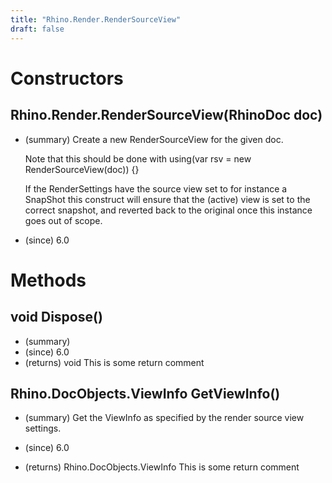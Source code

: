```yaml
---
title: "Rhino.Render.RenderSourceView"
draft: false
---
```


# Constructors
## Rhino.Render.RenderSourceView(RhinoDoc doc)
- (summary) 
     Create a new RenderSourceView for the given doc.
     
     Note that this should be done with using(var rsv = new RenderSourceView(doc)) {}
     
     If the RenderSettings have the source view set to for instance a SnapShot this
     construct will ensure that the (active) view is set to the correct snapshot, and
     reverted back to the original once this instance goes out of scope.
     
- (since) 6.0
# Methods
## void Dispose()
- (summary) 
- (since) 6.0
- (returns) void This is some return comment
## Rhino.DocObjects.ViewInfo GetViewInfo()
- (summary) 
     Get the ViewInfo as specified by the render source view settings.
     
- (since) 6.0
- (returns) Rhino.DocObjects.ViewInfo This is some return comment
